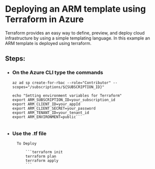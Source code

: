 
# Deploying  an ARM template  using Terraform in Azure
Terraform provides an easy way to define, preview, and deploy cloud infrastructure by using a simple templating language. 
In this example an ARM template is deployed using terraform.

## Steps:<br/>

-  ### On the Azure CLI type the commands
    
    ```az account set --subscription="${SUBSCRIPTION_ID}"
    az ad sp create-for-rbac --role="Contributor" --scopes="/subscriptions/${SUBSCRIPTION_ID}"

    echo "Setting environment variables for Terraform"
    export ARM_SUBSCRIPTION_ID=your_subscription_id
    export ARM_CLIENT_ID=your_appId
    export ARM_CLIENT_SECRET=your_password
    export ARM_TENANT_ID=your_tenant_id
    export ARM_ENVIRONMENT=public```


- ### Use the .tf file <br/>

        To Deploy
        
            ```terraform init
            terraform plan
            terraform apply
            ```

